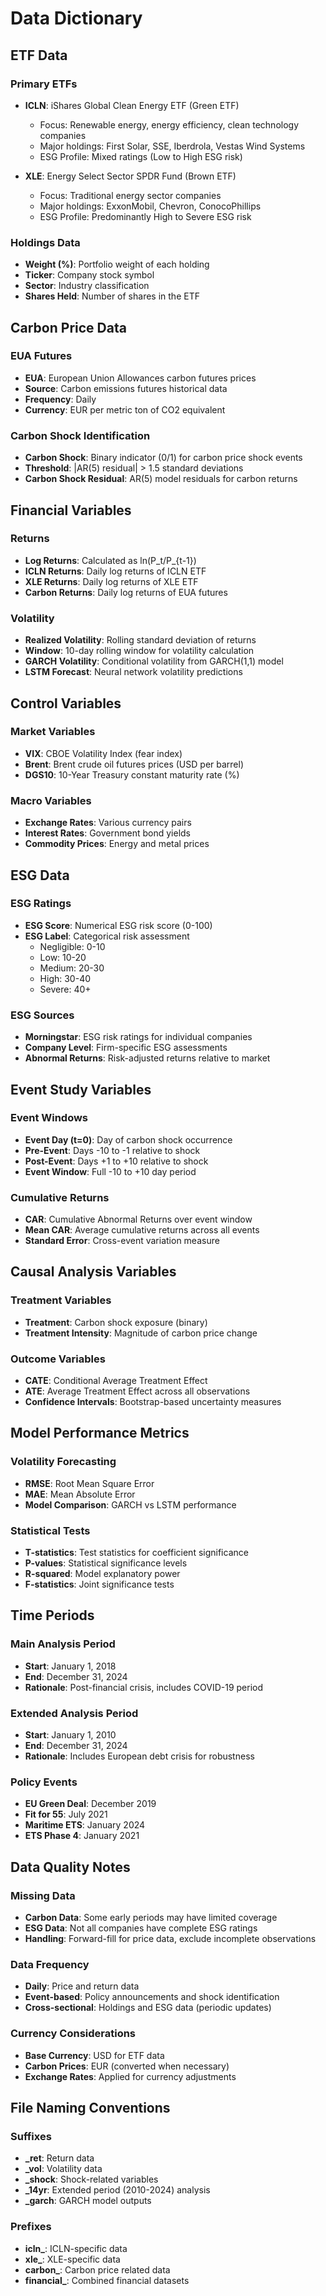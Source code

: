 # Data Dictionary

## ETF Data

### Primary ETFs
- **ICLN**: iShares Global Clean Energy ETF (Green ETF)
  - Focus: Renewable energy, energy efficiency, clean technology companies
  - Major holdings: First Solar, SSE, Iberdrola, Vestas Wind Systems
  - ESG Profile: Mixed ratings (Low to High ESG risk)

- **XLE**: Energy Select Sector SPDR Fund (Brown ETF)
  - Focus: Traditional energy sector companies
  - Major holdings: ExxonMobil, Chevron, ConocoPhillips
  - ESG Profile: Predominantly High to Severe ESG risk

### Holdings Data
- **Weight (%)**: Portfolio weight of each holding
- **Ticker**: Company stock symbol
- **Sector**: Industry classification
- **Shares Held**: Number of shares in the ETF

## Carbon Price Data

### EUA Futures
- **EUA**: European Union Allowances carbon futures prices
- **Source**: Carbon emissions futures historical data
- **Frequency**: Daily
- **Currency**: EUR per metric ton of CO2 equivalent

### Carbon Shock Identification
- **Carbon Shock**: Binary indicator (0/1) for carbon price shock events
- **Threshold**: |AR(5) residual| > 1.5 standard deviations
- **Carbon Shock Residual**: AR(5) model residuals for carbon returns

## Financial Variables

### Returns
- **Log Returns**: Calculated as ln(P_t/P_{t-1})
- **ICLN Returns**: Daily log returns of ICLN ETF
- **XLE Returns**: Daily log returns of XLE ETF
- **Carbon Returns**: Daily log returns of EUA futures

### Volatility
- **Realized Volatility**: Rolling standard deviation of returns
- **Window**: 10-day rolling window for volatility calculation
- **GARCH Volatility**: Conditional volatility from GARCH(1,1) model
- **LSTM Forecast**: Neural network volatility predictions

## Control Variables

### Market Variables
- **VIX**: CBOE Volatility Index (fear index)
- **Brent**: Brent crude oil futures prices (USD per barrel)
- **DGS10**: 10-Year Treasury constant maturity rate (%)

### Macro Variables
- **Exchange Rates**: Various currency pairs
- **Interest Rates**: Government bond yields
- **Commodity Prices**: Energy and metal prices

## ESG Data

### ESG Ratings
- **ESG Score**: Numerical ESG risk score (0-100)
- **ESG Label**: Categorical risk assessment
  - Negligible: 0-10
  - Low: 10-20
  - Medium: 20-30
  - High: 30-40
  - Severe: 40+

### ESG Sources
- **Morningstar**: ESG risk ratings for individual companies
- **Company Level**: Firm-specific ESG assessments
- **Abnormal Returns**: Risk-adjusted returns relative to market

## Event Study Variables

### Event Windows
- **Event Day (t=0)**: Day of carbon shock occurrence
- **Pre-Event**: Days -10 to -1 relative to shock
- **Post-Event**: Days +1 to +10 relative to shock
- **Event Window**: Full -10 to +10 day period

### Cumulative Returns
- **CAR**: Cumulative Abnormal Returns over event window
- **Mean CAR**: Average cumulative returns across all events
- **Standard Error**: Cross-event variation measure

## Causal Analysis Variables

### Treatment Variables
- **Treatment**: Carbon shock exposure (binary)
- **Treatment Intensity**: Magnitude of carbon price change

### Outcome Variables
- **CATE**: Conditional Average Treatment Effect
- **ATE**: Average Treatment Effect across all observations
- **Confidence Intervals**: Bootstrap-based uncertainty measures

## Model Performance Metrics

### Volatility Forecasting
- **RMSE**: Root Mean Square Error
- **MAE**: Mean Absolute Error
- **Model Comparison**: GARCH vs LSTM performance

### Statistical Tests
- **T-statistics**: Test statistics for coefficient significance
- **P-values**: Statistical significance levels
- **R-squared**: Model explanatory power
- **F-statistics**: Joint significance tests

## Time Periods

### Main Analysis Period
- **Start**: January 1, 2018
- **End**: December 31, 2024
- **Rationale**: Post-financial crisis, includes COVID-19 period

### Extended Analysis Period
- **Start**: January 1, 2010
- **End**: December 31, 2024
- **Rationale**: Includes European debt crisis for robustness

### Policy Events
- **EU Green Deal**: December 2019
- **Fit for 55**: July 2021
- **Maritime ETS**: January 2024
- **ETS Phase 4**: January 2021

## Data Quality Notes

### Missing Data
- **Carbon Data**: Some early periods may have limited coverage
- **ESG Data**: Not all companies have complete ESG ratings
- **Handling**: Forward-fill for price data, exclude incomplete observations

### Data Frequency
- **Daily**: Price and return data
- **Event-based**: Policy announcements and shock identification
- **Cross-sectional**: Holdings and ESG data (periodic updates)

### Currency Considerations
- **Base Currency**: USD for ETF data
- **Carbon Prices**: EUR (converted when necessary)
- **Exchange Rates**: Applied for currency adjustments

## File Naming Conventions

### Suffixes
- **_ret**: Return data
- **_vol**: Volatility data
- **_shock**: Shock-related variables
- **_14yr**: Extended period (2010-2024) analysis
- **_garch**: GARCH model outputs

### Prefixes
- **icln_**: ICLN-specific data
- **xle_**: XLE-specific data
- **carbon_**: Carbon price related data
- **financial_**: Combined financial datasets 